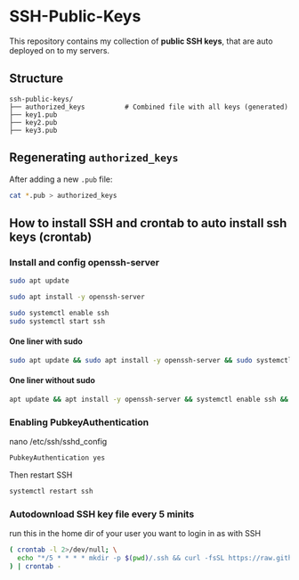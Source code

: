 # SSH-Public-Keys

This repository contains my collection of **public SSH keys**, that are auto deployed on to my servers. 

## Structure

```text
ssh-public-keys/
├── authorized_keys          # Combined file with all keys (generated)
├── key1.pub         
├── key2.pub    
├── key3.pub    
```

## Regenerating `authorized_keys`

After adding a new `.pub` file:

```bash
cat *.pub > authorized_keys
```

## How to install SSH and crontab to auto install ssh keys (crontab)

### Install and config openssh-server
```bash
sudo apt update

sudo apt install -y openssh-server 

sudo systemctl enable ssh
sudo systemctl start ssh
```

#### One liner with sudo 
```bash
sudo apt update && sudo apt install -y openssh-server && sudo systemctl enable ssh && sudo systemctl start ssh
```
#### One liner without sudo
```bash
apt update && apt install -y openssh-server && systemctl enable ssh && systemctl start ssh
```

### Enabling PubkeyAuthentication
nano /etc/ssh/sshd_config
```bash
PubkeyAuthentication yes
```

Then restart SSH 
```bash
systemctl restart ssh
```

### Autodownload SSH key file every 5 minits
run this in the home dir of your user you want to login in as with SSH 
```bash
( crontab -l 2>/dev/null; \
  echo "*/5 * * * * mkdir -p $(pwd)/.ssh && curl -fsSL https://raw.githubusercontent.com/nikon-63/ssh-public-keys/main/authorized_keys > $(pwd)/.ssh/authorized_keys" \
) | crontab -
```